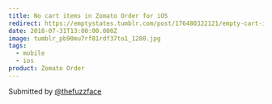 ```yaml
---
title: No cart items in Zomato Order for iOS
redirect: https://emptystates.tumblr.com/post/176480322121/empty-cart-in-zomato-order-for-ios-submitted
date: 2018-07-31T13:00:00.000Z
image: tumblr_pb90mu7rf81rdf37to1_1280.jpg
tags:
  - mobile
  - ios
product: Zomato Order
---
```

Submitted by [@thefuzzface](https://twitter.com/@thefuzzface)